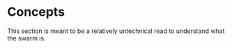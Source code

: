 # Concepts

This section is meant to be a relatively untechnical read to understand what the swarm is.